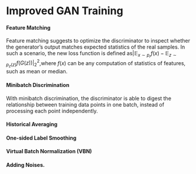 # Improved GAN Training

####  **Feature Matching**

Feature matching suggests to optimize the discriminator to inspect whether the generator’s output matches expected statistics of the real samples. In such a scenario, the new loss function is defined as$\left|\mathbb{E}_{x \sim p_r} f(x)-\mathbb{E}_{z \sim p_z(z)} f(G(z))\right|_2^2$,where $f(x)$ can be any computation of statistics of features, such as mean or median.

#### **Minibatch Discrimination**

With minibatch discrimination, the discriminator is able to digest the relationship between training data points in one batch, instead of processing each point independently.

####  **Historical Averaging**



####  **One-sided Label Smoothing**



#### **Virtual Batch Normalization** (VBN)



####  **Adding Noises**.



### 